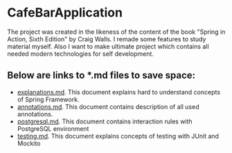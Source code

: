 # CafeBarApplication

The project was created in the likeness of the content of the book "Spring in Action, Sixth Edition" by Craig Walls. I remade some features to study material myself. Also I want to make ultimate project which contains all needed modern technologies for self development.

Below are links to *.md files to save space:
-
- [explanations.md](/studyMaterial/explanations.md). This document explains hard to understand concepts of Spring Framework.
- [annotations.md](/studyMaterial/annotations.md). This document contains description of all used annotations.
- [postgresql.md](/studyMaterial/postgresql.md). This document contains interaction rules with PostgreSQL environment
- [testing.md](/studyMaterial/testing.md). This document explains concepts of testing with JUnit and Mockito

